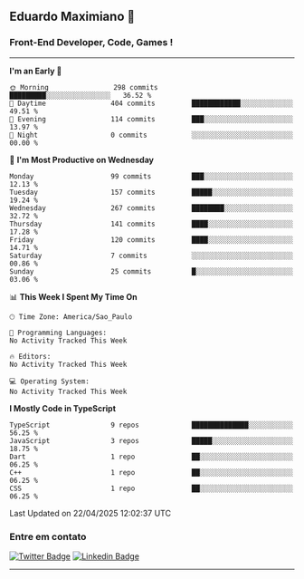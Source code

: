 ## Eduardo Maximiano 👋

### Front-End Developer, Code, Games !

---

<!--START_SECTION:waka-->
**I'm an Early 🐤** 

```text
🌞 Morning                298 commits         █████████░░░░░░░░░░░░░░░░   36.52 % 
🌆 Daytime                404 commits         ████████████░░░░░░░░░░░░░   49.51 % 
🌃 Evening                114 commits         ███░░░░░░░░░░░░░░░░░░░░░░   13.97 % 
🌙 Night                  0 commits           ░░░░░░░░░░░░░░░░░░░░░░░░░   00.00 % 
```
📅 **I'm Most Productive on Wednesday** 

```text
Monday                   99 commits          ███░░░░░░░░░░░░░░░░░░░░░░   12.13 % 
Tuesday                  157 commits         █████░░░░░░░░░░░░░░░░░░░░   19.24 % 
Wednesday                267 commits         ████████░░░░░░░░░░░░░░░░░   32.72 % 
Thursday                 141 commits         ████░░░░░░░░░░░░░░░░░░░░░   17.28 % 
Friday                   120 commits         ████░░░░░░░░░░░░░░░░░░░░░   14.71 % 
Saturday                 7 commits           ░░░░░░░░░░░░░░░░░░░░░░░░░   00.86 % 
Sunday                   25 commits          █░░░░░░░░░░░░░░░░░░░░░░░░   03.06 % 
```


📊 **This Week I Spent My Time On** 

```text
🕑︎ Time Zone: America/Sao_Paulo

💬 Programming Languages: 
No Activity Tracked This Week

🔥 Editors: 
No Activity Tracked This Week

💻 Operating System: 
No Activity Tracked This Week
```

**I Mostly Code in TypeScript** 

```text
TypeScript               9 repos             ██████████████░░░░░░░░░░░   56.25 % 
JavaScript               3 repos             █████░░░░░░░░░░░░░░░░░░░░   18.75 % 
Dart                     1 repo              ██░░░░░░░░░░░░░░░░░░░░░░░   06.25 % 
C++                      1 repo              ██░░░░░░░░░░░░░░░░░░░░░░░   06.25 % 
CSS                      1 repo              ██░░░░░░░░░░░░░░░░░░░░░░░   06.25 % 
```




 Last Updated on 22/04/2025 12:02:37 UTC
<!--END_SECTION:waka-->

### Entre em contato

[![Twitter Badge](https://img.shields.io/badge/-@edmaxi-1ca0f1?style=flat-square&labelColor=1ca0f1&logo=twitter&logoColor=white&link=https://twitter.com/edmaxi)](https://twitter.com/edmaxi)
[![Linkedin Badge](https://img.shields.io/badge/-Eduardo_Maximiano-0077B5?style=flat-square&logo=Linkedin&logoColor=white&link=https://www.linkedin.com/in/maximiano-eduardo)](https://www.linkedin.com/in/maximiano-eduardo)

---
